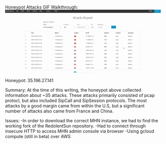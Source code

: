 Honeypot Attacks GIF Walkthrough: ![](https://github.com/ConnorCason/CodePath-Week-9/blob/master/attacks.gif)

Honeypot: 35.196.27.141

Summary: At the time of this writing, the honeypot above collected information about ~35 attacks. These attacks primarily consisted of pcap protocl, but also included SipCall and SipSession protocols. The most attacks by a good margin came from within the U.S, but a significant number of attacks also came from France and China.

Issues: 
-In order to download the correct MHN instance, we had to find the working fork of the RedolentSun repository.
-Had to connect through insecure HTTP to access MHN admin console via browser
-Using gcloud compute (still in beta) over AWS